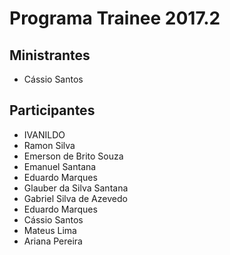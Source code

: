 # Programa Trainee 2017.2

## Ministrantes
- Cássio Santos

## Participantes


- IVANILDO
- Ramon Silva
- Emerson de Brito Souza
- Emanuel Santana
- Eduardo Marques
- Glauber da Silva Santana
- Gabriel Silva de Azevedo
- Eduardo Marques
- Cássio Santos
- Mateus Lima
- Ariana Pereira


